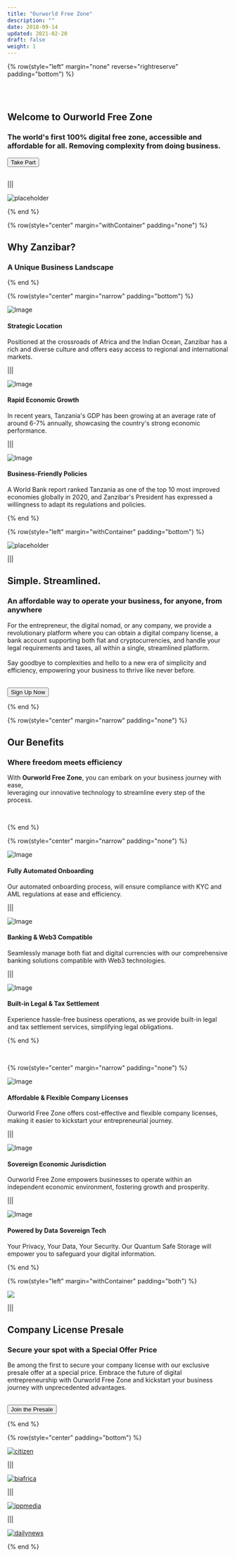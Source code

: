 ```yaml
---
title: "Ourworld Free Zone"
description: ""
date: 2018-09-14
updated: 2021-02-20
draft: false
weight: 1
---
```


<!-- section 1 (header) -->

{% row(style="left" margin="none" reverse="rightreserve" padding="bottom") %}

<div class="px-4 md:px-16 lg:px-28">

<br>
<br>

## **Welcome to** Ourworld Free Zone

### The world's first 100% digital free zone, accessible and affordable for all. Removing complexity from doing business.

<button onclick="ml_account('webforms', '5959683', 'u7m4u4', 'show')">
  Take Part
</button>

</div>

<br>

|||

![placeholder](./img/home_sam.png#mx-auto)

{% end %}

<!-- section 2 (header) -->

<div class="container mx-auto"> 

{% row(style="center" margin="withContainer" padding="none") %}

## **Why** Zanzibar?

### A Unique Business Landscape

{% end %}

{% row(style="center" margin="narrow" padding="bottom") %}

<div class="mx-4 my-4">

![Image](./img/strategic.jpeg#md#mx-auto)

#### Strategic Location
Positioned at the crossroads of Africa and the Indian Ocean, Zanzibar has a rich and diverse culture and offers easy access to regional and international markets.

</div>

|||

<div class="mx-4 my-4">

![Image](./img/economicgrowth.jpeg#md#mx-auto)

#### Rapid Economic Growth
In recent years, Tanzania's GDP has been growing at an average rate of around 6-7% annually, showcasing the country's strong economic performance.
</div>

|||

<div class="mx-4 my-4">

![Image](./img/president.jpeg#md#mx-auto)

#### Business-Friendly Policies
A World Bank report ranked Tanzania as one of the top 10 most improved economies globally in 2020, and Zanzibar's President has expressed a willingness to adapt its regulations and policies.

</div>

{% end %}

<!-- section 2 security -->

{% row(style="left" margin="withContainer" padding="bottom") %}

![placeholder](./img/digitanomad.png#mx-auto)

|||

## Simple. Streamlined.

### An affordable way to operate your business, for anyone, from anywhere

For the entrepreneur, the digital nomad, or any company, we provide a revolutionary platform where you can obtain a digital company license, a bank account supporting both fiat and cryptocurrencies, and handle your legal requirements and taxes, all within a single, streamlined platform. <br>
 <br>Say goodbye to complexities and hello to a new era of simplicity and efficiency, empowering your business to thrive like never before.<br><br>

<button onclick="ml_account('webforms', '5959683', 'u7m4u4', 'show')">
  Sign Up Now
</button>

{% end %}

<!-- section 3 features title -->

{% row(style="center" margin="narrow" padding="none") %}

## Our Benefits
### Where freedom meets efficiency

With **Ourworld Free Zone**, you can embark on your business journey with ease, <br>leveraging our innovative technology to streamline every step of the process.

<br>

{% end %}

{% row(style="center" margin="narrow" padding="none") %}

<div class="mx-4 my-4">

![Image](./img/automated.png#sm#mx-auto)

#### Fully Automated Onboarding 
Our automated onboarding process, will ensure compliance with KYC and AML regulations at ease and efficiency.

</div>

|||

<div class="mx-4 my-4">

![Image](./img/compatible.png#sm#mx-auto)

#### Banking & Web3 Compatible
Seamlessly manage both fiat and digital currencies with our comprehensive banking solutions compatible with Web3 technologies.

</div>

|||

<div class="mx-4 my-4">

![Image](./img/legal.png#sm#mx-auto)
#### Built-in Legal & Tax Settlement
 Experience hassle-free business operations, as we provide built-in legal and tax settlement services, simplifying legal obligations.

</div>

{% end %}

<br>

{% row(style="center" margin="narrow" padding="none") %}

<div class="mx-4 my-4">

![Image](./img/flexible.png#sm#mx-auto)
#### Affordable & Flexible Company Licenses
Ourworld Free Zone offers cost-effective and flexible company licenses, making it easier to kickstart your entrepreneurial journey.

</div>

|||

<div class="mx-4 my-4">

![Image](./img/sovereign.png#sm#mx-auto)
#### Sovereign Economic Jurisdiction 
Ourworld Free Zone empowers businesses to operate within an independent economic environment, fostering growth and prosperity.

</div>

|||

<div class="mx-4 my-4">

![Image](./img/tech.png#sm#mx-auto)
#### Powered by Data Sovereign Tech
Your Privacy, Your Data, Your Security. Our Quantum Safe Storage will empower you to safeguard your digital information.

</div>

{% end %}

<!-- section 5 subscription -->

{% row(style="left" margin="withContainer" padding="both") %}

![](./img/presale.png#mx-auto)

|||

## Company License Presale
### Secure your spot with a Special Offer Price

Be among the first to secure your company license with our exclusive presale offer at a special price. Embrace the future of digital entrepreneurship with Ourworld Free Zone and kickstart your business journey with unprecedented advantages.

<br>

<button onclick="ml_account('webforms', '5959683', 'u7m4u4', 'show')">
  Join the Presale
</button>

{% end %}

<!-- section 6 in the news -->

{% row(style="center" padding="bottom") %}

[![citizen](img/citizen.png#small)](https://www.thecitizen.co.tz/tanzania/zanzibar/zanzibar-seeks-to-become-digital-freezone--4316150)

|||

[![biafrica](img/biafrica.png#small)](https://africa.businessinsider.com/local/markets/zanzibar-is-looking-to-explore-other-economic-options-outside-of-tourism/bxxl3wh)

|||

[![ippmedia](img/ippmedia.png#small)](https://www.ippmedia.com/en/features/mwinyi-keen-establish-digital-hub-isles)

|||

[![dailynews](img/dailynews.png#small)](https://dailynews.co.tz/mwinyi-commits-to-improvement-of-digital-spaces/)

{% end %}